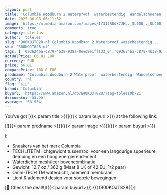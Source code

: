 ```yaml
---
layout: post
title: 'Columbia Woodburn 2 Waterproof  waterbestendig  Wandelschoenen voor Heren  Zwart  Black x Caramel   43 EU'
date: 2025-06-08 06:11:52
image: 'https://m.media-amazon.com/images/I/31tRUdx7JHL._SL500_._SL400_.jpg'
comments: true
category: ofertas
author: 'tole.es'
slug: 'B00KOJT828-nl Columbia Woodburn 2 Waterproof waterbestendig...'
sku: 'B00KOJT828-nl'
tags: [ '093624ba-c879-4b38-938a-0eec9e1ff133_0','093624ba-c879-4b38-938a-0eec9e1ff133_3601','Arborist Merchandising Root','Herenmode','Herenschoenen','Kleding, schoenen & sieraden','Kleding, schoenen en sieraden','New Arrivals','Self Service','Special Features Stores','Trainings- & outdoorschoenen heren','Trekking- & hikingschoeisel heren','Trekking- & hikingschoenen heren','columbia','🇳🇱', ]
actualPrice: 66.01 EUR
currency: EUR
price: 66.01
comparePrice: 100.0 EUR
prodname: 'Columbia Woodburn 2 Waterproof  waterbestendig  Wandelschoenen voor Heren  Zwart  Black x Caramel   43 EU'
country: 'nl'
flag: '🇳🇱'
brand: 'Columbia'
buyurl: 'https://www.amazon.nl/dp/B00KOJT828/?tag=tolees0b-21'
descuento: '33.99'
average: '68.934'
---
```


You've got [{{< param title >}}]({{< param buyurl >}}) at the following link:

[![{{< param prodname >}}]({{< param image >}})]({{< param buyurl >}})

ℹ️:

- Sneakers van het merk Columbia
- TECHLITETM lichtgewicht tussenzool voor een langdurige superieure demping en een hoog energierendement
- Waterdichte mesh/leer bovencombinatie
- Gewicht: 12.7 oz / 362 g (Maat 8 UK of 42 EU, 1/2 paar)
- Omni-TECH TM waterdicht, ademend membraan
- Licht & ademend design voor soepele bewegingen

[🛒 Check the deal!!]({{< param buyurl >}})
{{<world>}}B00KOJT828{{</world>}}
